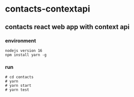 # contacts-contextapi

## contacts react web app with context api


### environment
```
nodejs version 16
npm install yarn -g
```

### run
```
# cd contacts
# yarn
# yarn start
# yarn test
```
